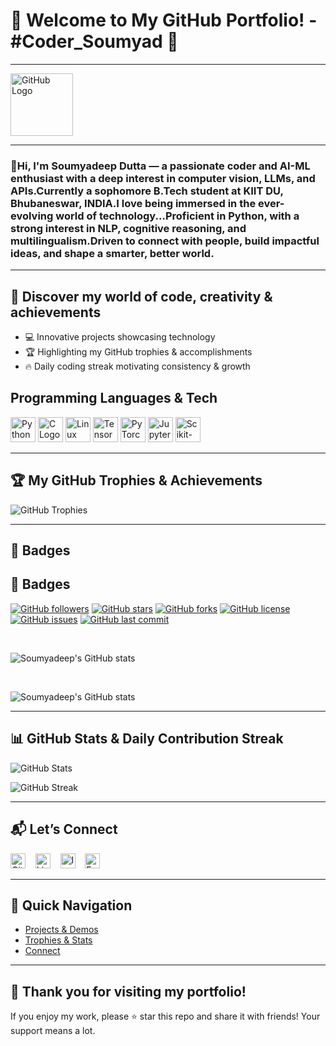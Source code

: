 # 🎉 Welcome to My GitHub Portfolio! - #Coder_Soumyad 🚀
---

<img src="https://github.githubassets.com/images/modules/logos_page/GitHub-Mark.png" alt="GitHub Logo" width="100"/>

---

### 👋Hi, I'm Soumyadeep Dutta — a passionate coder and AI-ML enthusiast with a deep interest in computer vision, LLMs, and APIs.Currently a sophomore B.Tech student at KIIT DU, Bhubaneswar, INDIA.I love being immersed in the ever-evolving world of technology...Proficient in Python, with a strong interest in NLP, cognitive reasoning, and multilingualism.Driven to connect with people, build impactful ideas, and shape a smarter, better world.

---

## 🌟 Discover my world of code, creativity & achievements

- 💻 Innovative projects showcasing technology 
- 🏆 Highlighting my GitHub trophies & accomplishments  
- 🔥 Daily coding streak motivating consistency & growth

## Programming Languages & Tech 
<p>
  <img src="https://www.python.org/static/opengraph-icon-200x200.png" alt="Python Logo" width="40"/> 
  <img src="https://upload.wikimedia.org/wikipedia/commons/1/19/C_Logo.png" alt="C Logo" width="40"/> 
  <img src="https://upload.wikimedia.org/wikipedia/commons/thumb/3/35/Tux.svg/120px-Tux.svg.png" alt="Linux Logo" width="40"/>
  <img src="https://upload.wikimedia.org/wikipedia/commons/thumb/2/2d/Tensorflow_logo.svg/120px-Tensorflow_logo.svg.png" alt="TensorFlow Logo" width="40"/>
  <img src="https://upload.wikimedia.org/wikipedia/commons/9/96/Pytorch_logo.png" alt="PyTorch Logo" width="40"/>
  <img src="https://upload.wikimedia.org/wikipedia/commons/thumb/3/38/Jupyter_logo.svg/120px-Jupyter_logo.svg.png" alt="Jupyter Logo" width="40"/>
  <img src="https://upload.wikimedia.org/wikipedia/commons/thumb/0/05/Scikit_learn_logo_small.svg/120px-Scikit_learn_logo_small.svg.png" alt="Scikit-learn Logo" width="40"/>
</p>

---

## 🏆 My GitHub Trophies & Achievements

![GitHub Trophies](https://github-profile-trophy.vercel.app/?username=Soumyad3110&theme=radical&row=1&column=7)

---
## 🚩 Badges

## 🚩 Badges

[![GitHub followers](https://img.shields.io/github/followers/Soumyad3110?style=for-the-badge&label=Followers&logo=github&color=181717&logoColor=white)](https://github.com/Soumyad3110)
[![GitHub stars](https://img.shields.io/github/stars/Soumyad3110?style=for-the-badge&label=Stars&logo=github&color=ff69b4&logoColor=white)](https://github.com/Soumyad3110?tab=stars)
[![GitHub forks](https://img.shields.io/github/forks/Soumyad3110?style=for-the-badge&label=Forks&logo=github&color=blue&logoColor=white)](https://github.com/Soumyad3110/network/members)
[![GitHub license](https://img.shields.io/github/license/Soumyad3110/your-repo-name?style=for-the-badge&label=License&color=green)](https://github.com/Soumyad3110/your-repo-name/blob/main/LICENSE)
[![GitHub issues](https://img.shields.io/github/issues/Soumyad3110/your-repo-name?style=for-the-badge&label=Issues&color=red)](https://github.com/Soumyad3110/your-repo-name/issues)
[![GitHub last commit](https://img.shields.io/github/last-commit/Soumyad3110/your-repo-name?style=for-the-badge&label=Last%20Commit&color=orange)](https://github.com/Soumyad3110/your-repo-name/commits/main)

<br/>

![Soumyadeep's GitHub stats](https://github-readme-stats.vercel.app/api?username=Soumyad3110&show_icons=true&theme=radical&hide_border=true&count_private=true&include_all_commits=true)


<br />

![Soumyadeep's GitHub stats](https://github-readme-stats.vercel.app/api?username=Soumyad3110&show_icons=true&theme=radical)


---

## 📊 GitHub Stats & Daily Contribution Streak

![GitHub Stats](https://github-readme-stats.vercel.app/api?username=Soumyad3110&show_icons=true&theme=radical)

![GitHub Streak](https://github-readme-streak-stats.herokuapp.com/?user=Soumyad3110&theme=radical)

---

## 📬 Let’s Connect

[<img src="https://github.githubassets.com/images/modules/logos_page/GitHub-Mark.png" alt="GitHub" width="24"/>](https://github.com/Soumyad3110) &nbsp;&nbsp;
[<img src="https://cdn-icons-png.flaticon.com/512/174/174857.png" alt="LinkedIn" width="24"/>](https://www.linkedin.com/in/soumyadeep-dutta-609b66334) &nbsp;&nbsp;
[<img src="https://cdn-icons-png.flaticon.com/512/174/174855.png" alt="Instagram" width="24"/>](https://www.instagram.com/_waltz_soumyad_001) &nbsp;&nbsp;
[<img src="https://cdn-icons-png.flaticon.com/512/561/561127.png" alt="Email" width="24"/>](mailto:dutta.311006@gmail.com)

---

## 🚀 Quick Navigation

- [Projects & Demos](#-discover-my-world-of-code-creativity--achievements)
- [Trophies & Stats](#-my-github-trophies--achievements)
- [Connect](#-lets-connect)

---

## 🎉 Thank you for visiting my portfolio!

If you enjoy my work, please ⭐ star this repo and share it with friends! Your support means a lot.

<p align="center">
  
